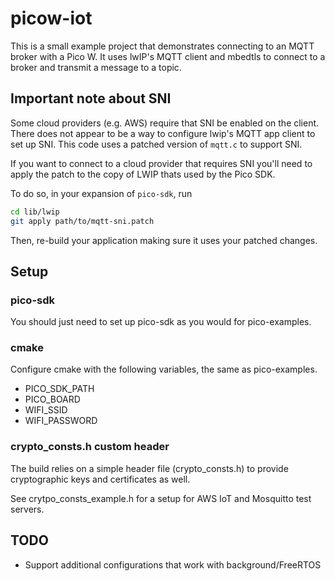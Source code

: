 # picow-iot

This is a small example project that demonstrates connecting to an MQTT broker with a Pico W.  It uses lwIP's MQTT client and mbedtls to connect to a broker and transmit a message to a topic.

## Important note about SNI

Some cloud providers (e.g. AWS) require that SNI be enabled on the client.  There does not appear to be a way to configure lwip's MQTT app client to set up SNI. This code uses a patched version of `mqtt.c` to support SNI.

If you want to connect to a cloud provider that requires SNI you'll need to apply the patch to the copy of LWIP thats used by the Pico SDK.

To do so, in your expansion of `pico-sdk`, run

```bash
cd lib/lwip
git apply path/to/mqtt-sni.patch
```

Then, re-build your application making sure it uses your patched changes.

## Setup

### pico-sdk

You should just need to set up pico-sdk as you would for pico-examples.

### cmake

Configure cmake with the following variables, the same as pico-examples.
- PICO_SDK_PATH
- PICO_BOARD
- WIFI_SSID
- WIFI_PASSWORD

### crypto_consts.h custom header

The build relies on a simple header file (crypto_consts.h) to provide cryptographic keys and certificates as well.

See crytpo_consts_example.h for a setup for AWS IoT and Mosquitto test servers.

## TODO
- Support additional configurations that work with background/FreeRTOS 